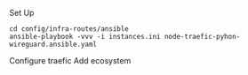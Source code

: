 Set Up

```
cd config/infra-routes/ansible
ansible-playbook -vvv -i instances.ini node-traefic-pyhon-wireguard.ansible.yaml
```

Configure traefic
Add ecosystem




